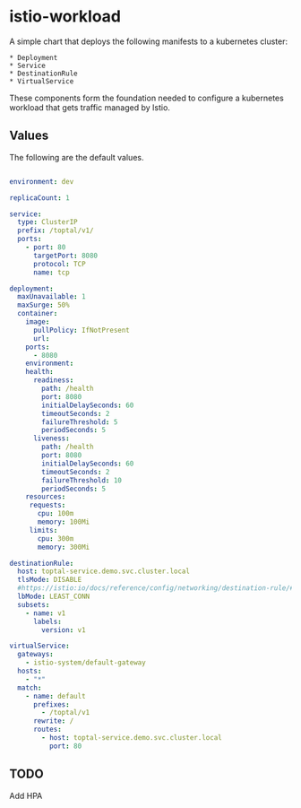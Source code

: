 # istio-workload

A simple chart that deploys the following manifests to a kubernetes cluster:

    * Deployment
    * Service
    * DestinationRule
    * VirtualService
    
These components form the foundation needed to configure a kubernetes workload that gets traffic managed by Istio.

## Values

The following are the default values.

```yaml

environment: dev

replicaCount: 1

service:
  type: ClusterIP
  prefix: /toptal/v1/
  ports:
    - port: 80
      targetPort: 8080
      protocol: TCP
      name: tcp

deployment:
  maxUnavailable: 1
  maxSurge: 50%
  container:
    image:
      pullPolicy: IfNotPresent
      url:
    ports:
      - 8080
    environment:
    health:
      readiness:
        path: /health
        port: 8080
        initialDelaySeconds: 60
        timeoutSeconds: 2
        failureThreshold: 5
        periodSeconds: 5
      liveness:
        path: /health
        port: 8080
        initialDelaySeconds: 60
        timeoutSeconds: 2
        failureThreshold: 10
        periodSeconds: 5
    resources:
     requests:
       cpu: 100m
       memory: 100Mi
     limits:
       cpu: 300m
       memory: 300Mi

destinationRule:
  host: toptal-service.demo.svc.cluster.local
  tlsMode: DISABLE
  #https://istio:io/docs/reference/config/networking/destination-rule/#LoadBalancerSettings-SimpleLB
  lbMode: LEAST_CONN
  subsets:
    - name: v1
      labels:
        version: v1

virtualService:
  gateways:
    - istio-system/default-gateway
  hosts:
    - "*"
  match:
    - name: default
      prefixes:
        - /toptal/v1
      rewrite: /
      routes:
        - host: toptal-service.demo.svc.cluster.local
          port: 80

```

## TODO

Add HPA
